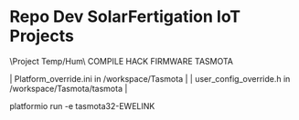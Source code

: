 # Repo Dev SolarFertigation IoT Projects

\\Project Temp/Hum\\
COMPILE HACK FIRMWARE TASMOTA

| Platform_override.ini in /workspace/Tasmota |
| user_config_override.h in /workspace/Tasmota/tasmota |

platformio run -e tasmota32-EWELINK

